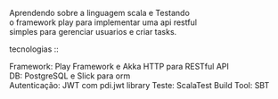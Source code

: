 Aprendendo sobre a linguagem scala e Testando   
o framework play para implementar uma api restful  
simples para gerenciar usuarios e criar tasks.

tecnologias ::  

Framework: Play Framework e Akka HTTP para RESTful API  
DB: PostgreSQL e Slick para orm    
Autenticação: JWT com pdi.jwt library
Teste: ScalaTest
Build Tool: SBT

